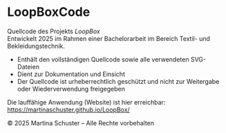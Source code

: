 # LoopBoxCode

Quellcode des Projekts *LoopBox*  
Entwickelt 2025 im Rahmen einer Bachelorarbeit im Bereich Textil- und Bekleidungstechnik.

- Enthält den vollständigen Quellcode sowie alle verwendeten SVG-Dateien  
- Dient zur Dokumentation und Einsicht  
- Der Quellcode ist urheberrechtlich geschützt und nicht zur Weitergabe oder Wiederverwendung freigegeben  

Die lauffähige Anwendung (Website) ist hier erreichbar:  
https://martinaschuster.github.io/LoopBox/

© 2025 Martina Schuster – Alle Rechte vorbehalten
